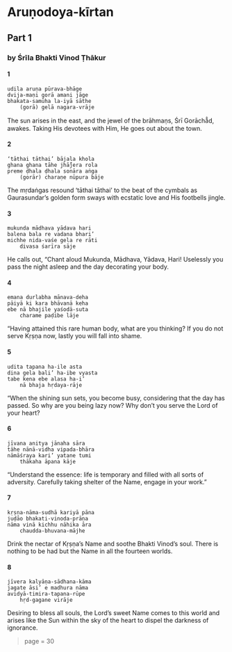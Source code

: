 # Aruṇodoya-kīrtan

## Part 1

### by Śrīla Bhakti Vinod Ṭhākur

#### 1

    udila aruṇa pūrava-bhāge
    dvija-maṇi gorā amani jāge
    bhakata-samūha la-iyā sāthe
        (gorā) gelā nagara-vrāje

The sun arises in the east, and the jewel of the brāhmaṇs, Śrī Gorāchā̐d, awakes. Taking His devotees with Him, He goes out about the town.

#### 2

    ‘tāthai tāthai’ bājala khola
    ghana ghana tāhe jhā̐jera rola
    preme ḍhala ḍhala sonāra aṅga
        (gorār) charaṇe nūpura bāje

The mṛdaṅgas resound ‘tāthai tāthai’ to the beat of the cymbals as Gaurasundar’s golden form sways with ecstatic love and His footbells jingle.

#### 3

    mukunda mādhava yādava hari
    balena bala re vadana bhari’
    michhe nida-vaśe gela re rāti
        divasa śarīra sāje

He calls out, “Chant aloud Mukunda, Mādhava, Yādava, Hari! Uselessly you pass the night asleep and the day decorating your body.

#### 4

    emana durlabha mānava-deha
    pāiyā ki kara bhāvanā keha
    ebe nā bhajile yaśodā-suta
        charame paḍibe lāje

“Having attained this rare human body, what are you thinking? If you do not serve Kṛṣṇa now, lastly you will fall into shame.

#### 5

    udita tapana ha-ile asta
    dina gela bali’ ha-ibe vyasta
    tabe kena ebe alasa ha-i’
        nā bhaja hṛdaya-rāje

“When the shining sun sets, you become busy, considering that the day has passed. So why are you being lazy now? Why don’t you serve the Lord of your heart?

#### 6

    jīvana anitya jānaha sāra
    tāhe nānā-vidha vipada-bhāra
    nāmāśraya kari’ yatane tumi
        thākaha āpana kāje

“Understand the essence: life is temporary and filled with all sorts of adversity. Carefully taking shelter of the Name, engage in your work.”

#### 7

    kṛṣṇa-nāma-sudhā kariyā pāna
    juḍāo bhakati-vinoda-prāṇa
    nāma vinā kichhu nāhika āra
        chaudda-bhuvana-mājhe

Drink the nectar of Kṛṣṇa’s Name and soothe Bhakti Vinod’s soul. There is nothing to be had but the Name in all the fourteen worlds.

#### 8

    jīvera kalyāṇa-sādhana-kāma
    jagate āsi’ e madhura nāma
    avidyā-timira-tapana-rūpe
        hṛd-gagane virāje

Desiring to bless all souls, the Lord’s sweet Name comes to this world and arises like the Sun within the sky of the heart to dispel the darkness of ignorance.


> page = 30
